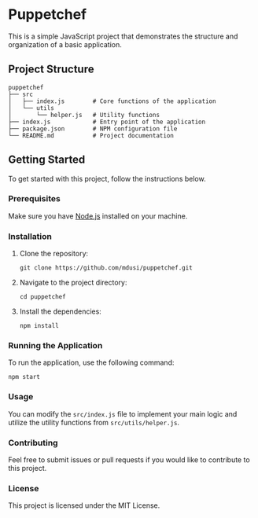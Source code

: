 # Puppetchef

This is a simple JavaScript project that demonstrates the structure and organization of a basic application.

## Project Structure

```
puppetchef
├── src
│   ├── index.js        # Core functions of the application
│   └── utils
│       └── helper.js   # Utility functions
├── index.js            # Entry point of the application
├── package.json        # NPM configuration file
└── README.md           # Project documentation
```

## Getting Started

To get started with this project, follow the instructions below.

### Prerequisites

Make sure you have [Node.js](https://nodejs.org/) installed on your machine.

### Installation

1. Clone the repository:
   ```
   git clone https://github.com/mdusi/puppetchef.git
   ```
2. Navigate to the project directory:
   ```
   cd puppetchef
   ```
3. Install the dependencies:
   ```
   npm install
   ```

### Running the Application

To run the application, use the following command:
```
npm start
```

### Usage

You can modify the `src/index.js` file to implement your main logic and utilize the utility functions from `src/utils/helper.js`.

### Contributing

Feel free to submit issues or pull requests if you would like to contribute to this project.

### License

This project is licensed under the MIT License.